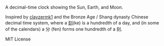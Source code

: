 A decimal-time clock showing the Sun, Earth, and Moon.

Inspired by [clayzermk1][1] and the Bronze Age / Shang dynasty Chinese decimal time system, where a [刻][2](ke) is a hundredth of a day, and (in some of the calendars) a 分 (fen) forms one hundredth of a 刻.

MIT License

[1]: http://bl.ocks.org/clayzermk1/9142407  "clayzermk1's 'spacetime'"
[2]: en.wikipedia.org/wiki/Ke_(unit)        "Ke (unit) on Wikipedia"